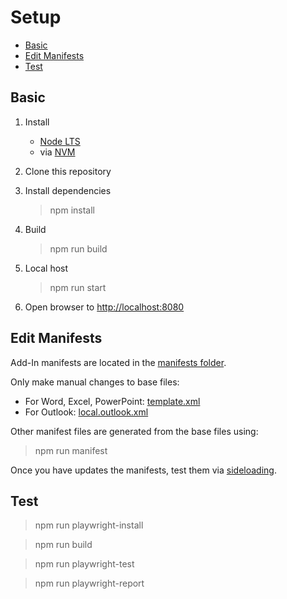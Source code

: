 # Setup

- [Basic](#basic)
- [Edit Manifests](#edit-manifests)
- [Test](#test)

## Basic

1. Install
    - [Node LTS](https://nodejs.org/en/download)
    - via [NVM](https://github.com/coreybutler/nvm-windows)

1. Clone this repository

1. Install dependencies
    > npm install

1. Build
    > npm run build

1. Local host
    > npm run start

1. Open browser to [http://localhost:8080](http://localhost:8080/)


## Edit Manifests

Add-In manifests are located in the [manifests folder](../manifests/).

Only make manual changes to base files:

- For Word, Excel, PowerPoint: [template.xml](../manifests/template.xml)
- For Outlook: [local.outlook.xml](../manifests/local.outlook.xml)

Other manifest files are generated from the base files using:

> npm run manifest

Once you have updates the manifests, test them via [sideloading](./sideloading.md).


## Test

> npm run playwright-install

> npm run build

> npm run playwright-test

> npm run playwright-report